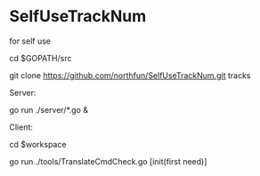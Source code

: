 # SelfUseTrackNum
for self use

cd $GOPATH/src

git clone https://github.com/northfun/SelfUseTrackNum.git tracks

Server:

go run ./server/*.go &

Client:

cd $workspace

go run ./tools/TranslateCmdCheck.go [init(first need)]
